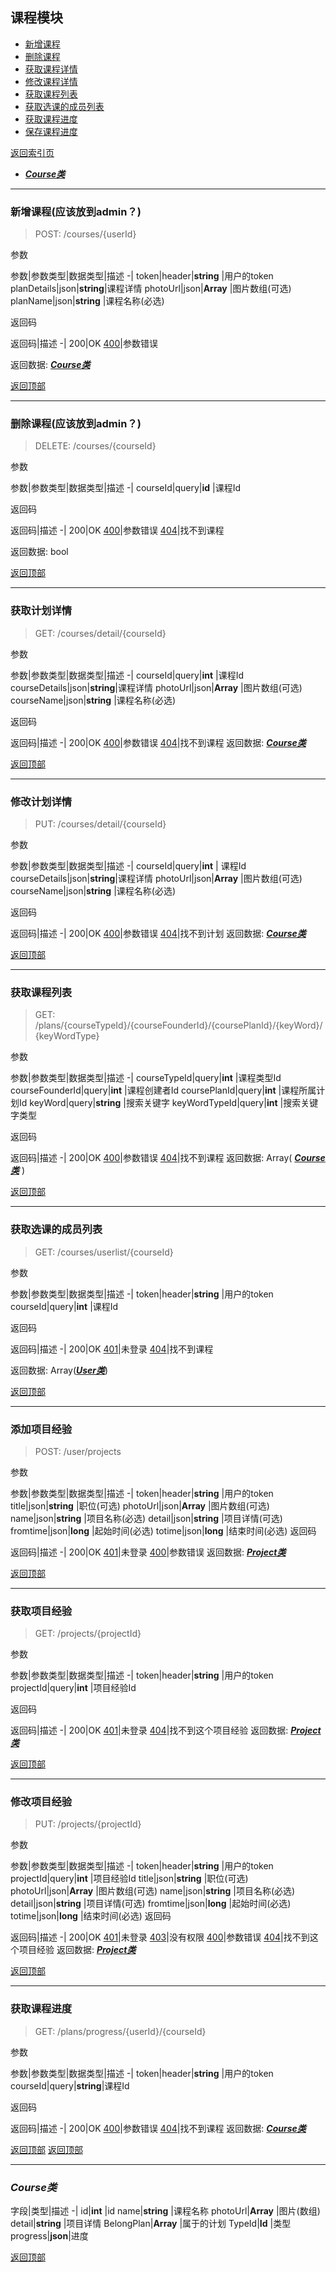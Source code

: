 ## 课程模块

- [新增课程](#courses_{userId}_post)
- [删除课程](#courses_{coursesId}_delete)
- [获取课程详情](#courses_detail_{courseId}_get)
- [修改课程详情](#courses_detail_{courseId}_put)
- [获取课程列表](#courses_{courseTypeId}_{courseFounderId}_{coursePlanId}_{keyWord}_{keyWordType}_get)
- [获取选课的成员列表](#courses_usersList_{courseId}_get)
- [获取课程进度](#courses_progress_{courseId}_{userId}_get)
- [保存课程进度](#courses_progress_{courseId}_{userId}_put)


[返回索引页](index.md.html)


- [***Course类***](#class_course)


<a id="courses_{userId}_post"></a>

---

### 新增课程(应该放到admin？)
>POST: /courses/{userId}

参数

参数|参数类型|数据类型|描述
-|
token|header|**string** |用户的token
planDetails|json|**string**|课程详情
photoUrl|json|**Array** |图片数组(可选)
planName|json|**string** |课程名称(必选)

返回码

返回码|描述
-|
200|OK
[400](#index.md.html#400)|参数错误

返回数据: [***Course类***](#class_course)

[返回顶部](#)


<a id="courses_{courseId}_delete"></a>

---

### 删除课程(应该放到admin？)
>DELETE: /courses/{courseId}

参数

参数|参数类型|数据类型|描述
-|
courseId|query|**id** |课程Id

返回码

返回码|描述
-|
200|OK
[400](#index.md.html#400)|参数错误
[404](#index.md.html#404)|找不到课程

返回数据: bool

[返回顶部](#)



<a id="courses_detail_{courseId}_get"></a>

---

### 获取计划详情
>GET: /courses/detail/{courseId}

参数

参数|参数类型|数据类型|描述
-|
courseId|query|**int** |课程Id
courseDetails|json|**string**|课程详情
photoUrl|json|**Array** |图片数组(可选)
courseName|json|**string** |课程名称(必选)


返回码

返回码|描述
-|
200|OK
[400](#index.md.html#400)|参数错误
[404](#index.md.html#404)|找不到课程
返回数据:  [***Course类***](#class_course)

[返回顶部](#)



<a id="courses_detail_{courseId}_put"></a>

---

### 修改计划详情
>PUT: /courses/detail/{courseId}

参数

参数|参数类型|数据类型|描述
-|
courseId|query|**int** | 课程Id
courseDetails|json|**string**|课程详情
photoUrl|json|**Array** |图片数组(可选)
courseName|json|**string** |课程名称(必选)


返回码

返回码|描述
-|
200|OK
[400](#index.md.html#400)|参数错误
[404](#index.md.html#404)|找不到计划
返回数据:  [***Course类***](#class_course)

[返回顶部](#)


<a id="#courses_{courseTypeId}_{courseFounderId}_{coursePlanId}_{keyWord}_{keyWordType}_get"></a>

---

### 获取课程列表
>GET: /plans/{courseTypeId}/{courseFounderId}/{coursePlanId}/{keyWord}/{keyWordType}

参数

参数|参数类型|数据类型|描述
-|
courseTypeId|query|**int** |课程类型Id
courseFounderId|query|**int** |课程创建者Id
coursePlanId|query|**int** |课程所属计划Id
keyWord|query|**string** |搜索关键字
keyWordTypeId|query|**int** |搜索关键字类型



返回码

返回码|描述
-|
200|OK
[400](#index.md.html#400)|参数错误
[404](#index.md.html#404)|找不到课程
返回数据:  Array( [***Course类***](#class_course) )

[返回顶部](#)



<a id="courses_userlist_{courseId}_get"></a>

---

### 获取选课的成员列表
>GET: /courses/userlist/{courseId}

参数

参数|参数类型|数据类型|描述
-|
token|header|**string** |用户的token
courseId|query|**int** |课程Id

返回码

返回码|描述
-|
200|OK
[401](#index.md.html#401)|未登录
[404](#index.md.html#404)|找不到课程

返回数据:  Array([***User类***](#class_user))

[返回顶部](#)


<a id="user_projects_post"></a>

---

### 添加项目经验
>POST: /user/projects

参数

参数|参数类型|数据类型|描述
-|
token|header|**string** |用户的token
title|json|**string** |职位(可选)
photoUrl|json|**Array** |图片数组(可选)
name|json|**string** |项目名称(必选)
detail|json|**string** |项目详情(可选)
fromtime|json|**long** |起始时间(必选)
totime|json|**long** |结束时间(必选)
返回码

返回码|描述
-|
200|OK
[401](#index.md.html#401)|未登录
[400](#index.md.html#400)|参数错误
返回数据:  [***Project类***](#class_project)

[返回顶部](#)


<a id="projects_{projectId}_get"></a>

---

### 获取项目经验
>GET: /projects/{projectId}

参数

参数|参数类型|数据类型|描述
-|
token|header|**string** |用户的token
projectId|query|**int** |项目经验Id

返回码

返回码|描述
-|
200|OK
[401](#index.md.html#401)|未登录
[404](#index.md.html#404)|找不到这个项目经验
返回数据:  [***Project类***](#class_project)

[返回顶部](#)


<a id="projects_{projectId}_put"></a>

---

### 修改项目经验
>PUT: /projects/{projectId}

参数

参数|参数类型|数据类型|描述
-|
token|header|**string** |用户的token
projectId|query|**int** |项目经验Id
title|json|**string** |职位(可选)
photoUrl|json|**Array** |图片数组(可选)
name|json|**string** |项目名称(必选)
detail|json|**string** |项目详情(可选)
fromtime|json|**long** |起始时间(必选)
totime|json|**long** |结束时间(必选)
返回码

返回码|描述
-|
200|OK
[401](#index.md.html#401)|未登录
[403](#index.md.html#403)|没有权限
[400](#index.md.html#400)|参数错误
[404](#index.md.html#404)|找不到这个项目经验
返回数据:  [***Project类***](#class_project)

[返回顶部](#)


<a id="courses_progress_{userId}_{courseId}_get"></a>

---

### 获取课程进度
>GET: /plans/progress/{userId}/{courseId}

参数

参数|参数类型|数据类型|描述
-|
token|header|**string** |用户的token
courseId|query|**string**|课程Id



返回码

返回码|描述
-|
200|OK
[400](#index.md.html#400)|参数错误
[404](#index.md.html#404)|找不到课程
返回数据:  [***Course类***](#class_course)

[返回顶部](#)
[返回顶部](#)


<a id="class_course"></a>

---

### ***Course类***

字段|类型|描述
-|
id|**int** |id
name|**string** |课程名称
photoUrl|**Array** |图片(数组)
detail|**string** |项目详情
BelongPlan|**Array** |属于的计划
TypeId|**Id** |类型
progress|**json**|进度

[返回顶部](#)
